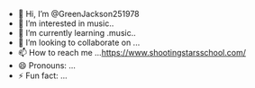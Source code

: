 - 👋 Hi, I’m @GreenJackson251978
- 👀 I’m interested in music..
- 🌱 I’m currently learning .music..
- 💞️ I’m looking to collaborate on ...
- 📫 How to reach me ...https://www.shootingstarsschool.com/
- 😄 Pronouns: ...
- ⚡ Fun fact: ...

<!---
GreenJackson251978/GreenJackson251978 is a ✨ special ✨ repository because its `README.md` (this file) appears on your GitHub profile.
You can click the Preview link to take a look at your changes.
--->
